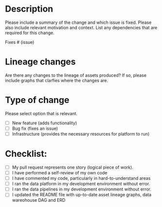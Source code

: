 # Description

Please include a summary of the change and which issue is fixed. Please also include relevant motivation and context. List any dependencies that are required for this change.

Fixes # (issue)

# Lineage changes

Are there any changes to the lineage of assets produced? If so, please include graphs that clarfies where the changes are.

# Type of change

Please select option that is relevant.

- [ ] New feature (adds functionality)
- [ ] Bug fix (fixes an issue)
- [ ] Infrastructure (provides the necessary resources for platform to run)

# Checklist:

- [ ] My pull request represents one story (logical piece of work).
- [ ] I have performed a self-review of my own code
- [ ] I have commented my code, particularly in hard-to-understand areas
- [ ] I ran the data platform in my development environment without error.
- [ ] I ran the data pipelines in my development environment without error.
- [ ] I updated the README file with up-to-date asset lineage graphs, data wareohouse DAG and ERD